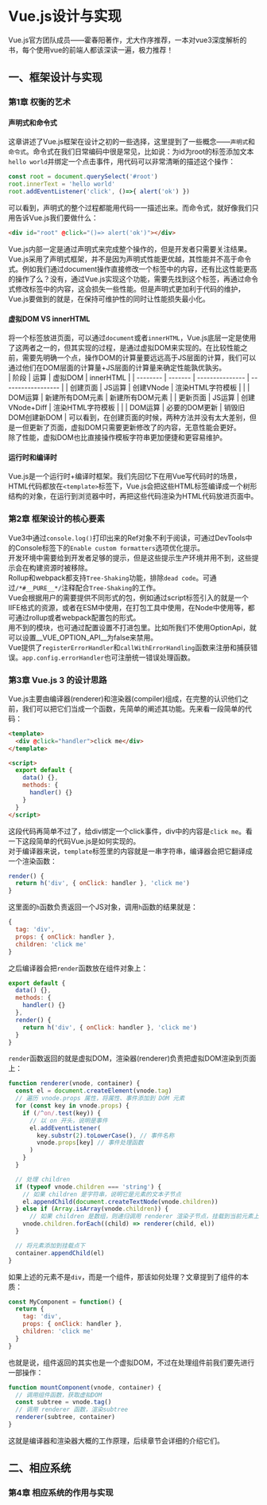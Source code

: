 # Vue.js设计与实现
Vue.js官方团队成员——霍春阳著作，尤大作序推荐，一本对vue3深度解析的书，每个使用vue的前端人都该深读一遍，极力推荐！
## 一、框架设计与实现
### 第1章 权衡的艺术
#### 声明式和命令式
这章讲述了Vue.js框架在设计之初的一些选择，这里提到了一些概念——`声明式`和`命令式`。命令式在我们日常编码中很是常见，比如说：为id为root的标签添加文本`hello world`并绑定一个点击事件，用代码可以非常清晰的描述这个操作：
```js
const root = document.querySelect('#root')
root.innerText = 'hello world'
root.addEventListener('click', ()=>{ alert('ok') })
```
可以看到，声明式的整个过程都能用代码一一描述出来。而命令式，就好像我们只用告诉Vue.js我们要做什么：
```html
<div id="root" @click="()=> alert('ok')"></div>
```
Vue.js内部一定是通过声明式来完成整个操作的，但是开发者只需要关注结果。  
Vue.js采用了声明式框架，并不是因为声明式性能更优越，其性能并不高于命令式。例如我们通过document操作直接修改一个标签中的内容，还有比这性能更高的操作了么？没有，通过Vue.js实现这个功能，需要先找到这个标签，再通过命令式修改标签中的内容，这会损失一些性能。但是声明式更加利于代码的维护，Vue.js要做到的就是，在保持可维护性的同时让性能损失最小化。  
#### 虚拟DOM VS innerHTML
将一个标签放进页面，可以通过`document`或者`innerHTML`，Vue.js底层一定是使用了这两者之一的，但其实现的过程，是通过虚拟DOM来实现的。在比较性能之前，需要先明确一个点，操作DOM的计算量要远远高于JS层面的计算，我们可以通过他们在DOM层面的计算量+JS层面的计算量来确定性能孰优孰劣。  
| 阶段     | 运算    | 虚拟DOM         | innerHTML          |
| -------- | ------- | --------------- | ------------------ |
| 创建页面 | JS运算  | 创建VNode       | 渲染HTML字符模板   |
|          | DOM运算 | 新建所有DOM元素 | 新建所有DOM元素    |
| 更新页面 | JS运算  | 创建VNode+Diff  | 渲染HTML字符模板   |
|          | DOM运算 | 必要的DOM更新   | 销毁旧DOM创建新DOM |
可以看到，在创建页面的时候，两种方法并没有太大差别，但是一但更新了页面，虚拟DOM只需要更新修改了的内容，无意性能会更好。  
除了性能，虚拟DOM也比直接操作模板字符串更加便捷和更容易维护。
#### 运行时和编译时
Vue.js是一个运行时+编译时框架。我们先回忆下在用Vue写代码时的场景，HTML代码都放在`<template>`标签下，Vue.js会把这些HTML标签编译成一个树形结构的对象，在运行到浏览器中时，再把这些代码渲染为HTML代码放进页面中。
### 第2章 框架设计的核心要素
Vue3中通过`console.log()`打印出来的Ref对象不利于阅读，可通过DevTools中的Console标签下的`Enable custom formatters`选项优化提示。  
开发环境中需要给到开发者足够的提示，但是这些提示生产环境并用不到，这些提示会在构建资源时被移除。  
Rollup和webpack都支持`Tree-Shaking`功能，排除`dead code`。可通过`/*#__PURE__*/`注释配合`Tree-Shaking`的工作。  
Vue会根据用户的需要提供不同形式的包，例如通过script标签引入的就是一个IIFE格式的资源，或者在ESM中使用，在打包工具中使用，在Node中使用等，都可通过rollup或者webpack配置包的形式。  
用不到的模块，也可通过配置设置不打进包里。比如所我们不使用OptionApi，就可以设置__VUE_OPTION_API__为false来禁用。  
Vue提供了`registerErrorHandler`和`callWithErrorHandling`函数来注册和捕获错误。`app.config.errorHandler`也可注册统一错误处理函数。  
### 第3章 Vue.js 3 的设计思路
Vue.js主要由编译器(renderer)和渲染器(compiler)组成，在完整的认识他们之前，我们可以把它们当成一个函数，先简单的阐述其功能。先来看一段简单的代码：
```html
<template>
  <div @click="handler">click me</div>
</template>

<script>
  export default {
    data() {},
    methods: {
      handler() {}
    }
  }
</script>
```
这段代码再简单不过了，给div绑定一个click事件，div中的内容是`click me`。看一下这段简单的代码Vue.js是如何实现的。  
对于编译器来说，`template`标签里的内容就是一串字符串，编译器会把它翻译成一个渲染函数：
```js
render() {
  return h('div', { onClick: handler }, 'click me')
}
```
这里面的`h`函数负责返回一个JS对象，调用`h`函数的结果就是：
```js
{
  tag: 'div',
  props: { onClick: handler },
  children: 'click me'
}
```
之后编译器会把`render`函数放在组件对象上：
```js
export default {
  data() {},
  methods: {
    handler() {}
  },
  render() {
    return h('div', { onClick: handler }, 'click me')
  }
}
```
`render`函数返回的就是虚拟DOM，渲染器(renderer)负责把虚拟DOM渲染到页面上：
```js
function renderer(vnode, container) {
  const el = document.createElement(vnode.tag)
  // 遍历 vnode.props 属性，将属性、事件添加到 DOM 元素
  for (const key in vnode.props) {
    if (/^on/.test(key)) {
      // 以 on 开头，说明是事件
      el.addEventListener(
        key.substr(2).toLowerCase(), // 事件名称
        vnode.props[key] // 事件处理函数
      )
    }
  }

  // 处理 children
  if (typeof vnode.children === 'string') {
    // 如果 children 是字符串，说明它是元素的文本子节点
    el.appendChild(document.createTextNode(vnode.children))
  } else if (Array.isArray(vnode.children)) {
      // 如果 children 是数组，则递归调用 renderer 渲染子节点，挂载到当前元素上
    vnode.children.forEach((child) => renderer(child, el))
  }

  // 将元素添加到挂载点下
  container.appendChild(el)
}
```
如果上述的元素不是`div`，而是一个组件，那该如何处理？文章提到了组件的本质：
```js
const MyComponent = function() {
  return {
    tag: 'div',
    props: { onClick: handler },
    children: 'click me'
  }
}
```
也就是说，组件返回的其实也是一个虚拟DOM，不过在处理组件前我们要先进行一部操作：
```js
function mountComponent(vnode, container) {
  // 调用组件函数，获取虚拟DOM
  const subtree = vnode.tag()
  // 调用 renderer 函数，渲染subtree
  renderer(subtree, container)
}
```
这就是编译器和渲染器大概的工作原理，后续章节会详细的介绍它们。
## 二、相应系统
### 第4章 相应系统的作用与实现
